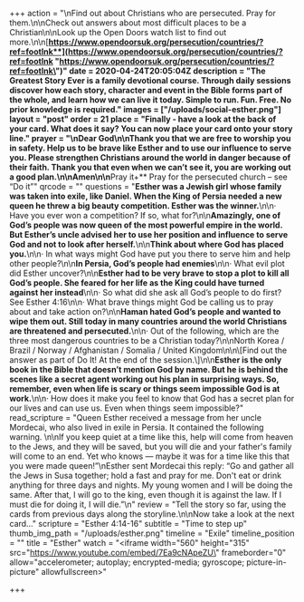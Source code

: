 +++
action = "\nFind out about Christians who are persecuted. Pray for them.\n\nCheck out answers about most difficult places to be a Christian\n\nLook up the Open Doors watch list to find out more.\n\n[**https://www.opendoorsuk.org/persecution/countries/?ref=footlnk**](https://www.opendoorsuk.org/persecution/countries/?ref=footlnk \"https://www.opendoorsuk.org/persecution/countries/?ref=footlnk\")"
date = 2020-04-24T20:05:04Z
description = "The Greatest Story Ever is a family devotional course.  Through daily sessions discover how each story, character and event in the Bible forms part of the whole, and learn how we can live it today. Simple to run. Fun. Free. No prior knowledge is required."
images = ["/uploads/social-esther.png"]
layout = "post"
order = 21
place = "Finally - have a look at the back of your card. What does it say? You can now place your card onto your story line."
prayer = "\nDear God\n\nThank you that we are free to worship you in safety. Help us to be brave like Esther and to use our influence to serve you. Please strengthen Christians around the world in danger because of their faith. Thank you that even when we can’t see it, you are working out a good plan.\n\nAmen\n\n**Pray it+** Pray for the persecuted church – see “Do it”"
qrcode = ""
questions = "**Esther was a Jewish girl whose family was taken into exile, like Daniel. When the King of Persia needed a new queen he threw a big beauty competition. Esther was the winner.**\n\n· Have you ever won a competition? If so, what for?\n\n**Amazingly, one of God’s people was now queen of the most powerful empire in the world. But Esther’s uncle advised her to use her position and influence to serve God and not to look after herself.**\n\n**Think about where God has placed you.**\n\n· In what ways might God have put you there to serve him and help other people?\n\n**In Persia, God’s people had enemies**\n\n· What evil plot did Esther uncover?\n\n**Esther had to be very brave to stop a plot to kill all God’s people. She feared for her life as the King could have turned against her instead**\n\n· So what did she ask all God’s people to do first? See Esther 4:16\n\n· What brave things might God be calling us to pray about and take action on?\n\n**Haman hated God’s people and wanted to wipe them out. Still today in many countries around the world Christians are threatened and persecuted.**\n\n· Out of the following, which are the three most dangerous countries to be a Christian today?\n\nNorth Korea / Brazil / Norway / Afghanistan / Somalia / United Kingdom\n\n\\[Find out the answer as part of Do It! At the end of the session.\\]\n\n**Esther is the only book in the Bible that doesn’t mention God by name. But he is behind the scenes like a secret agent working out his plan in surprising ways. So, remember, even when life is scary or things seem impossible God is at work.**\n\n· How does it make you feel to know that God has a secret plan for our lives and can use us. Even when things seem impossible?"
read_scripture = "Queen Esther received a message from her uncle Mordecai, who also lived in exile in Persia. It contained the following warning. \n\nIf you keep quiet at a time like this, help will come from heaven to the Jews, and they will be saved, but you will die and your father's family will come to an end. Yet who knows — maybe it was for a time like this that you were made queen!”\nEsther sent Mordecai this reply: “Go and gather all the Jews in Susa together; hold a fast and pray for me. Don't eat or drink anything for three days and nights. My young women and I will be doing the same. After that, I will go to the king, even though it is against the law. If I must die for doing it, I will die.”\n"
review = "Tell the story so far, using the cards from previous days along the storyline.\n\nNow take a look at the next card…"
scripture = "Esther 4:14-16"
subtitle = "Time to step up"
thumb_img_path = "/uploads/esther.png"
timeline = "Exile"
timeline_position = ""
title = "Esther"
watch = "<iframe width=\"560\" height=\"315\" src=\"https://www.youtube.com/embed/7Ea9cNApeZU\" frameborder=\"0\" allow=\"accelerometer; autoplay; encrypted-media; gyroscope; picture-in-picture\" allowfullscreen></iframe>"

+++
